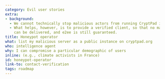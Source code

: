 ```yaml
---
category: Evil user stories
extra:
- background:
  - We cannot technically stop malicious actors from running CryptPad instances.
  - What helps, however, is to provide a verified client, so that no malicious code
    can be delivered, and e2ee is still guaranteed.
title: Honeypot operator
what: list my malicious server as a public instance on cryptpad.org
who: intelligence agent
why: I can compromise a particular demographic of users
inline: (e.g., climate activists in France)
id: honeypot-operator
link-to: contact-verification
tags: roadmap
---
```

